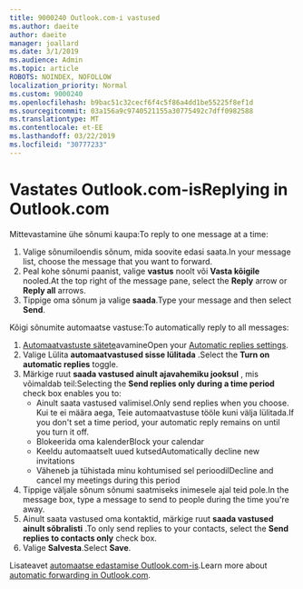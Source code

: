 ```yaml
---
title: 9000240 Outlook.com-i vastused
ms.author: daeite
author: daeite
manager: joallard
ms.date: 3/1/2019
ms.audience: Admin
ms.topic: article
ROBOTS: NOINDEX, NOFOLLOW
localization_priority: Normal
ms.custom: 9000240
ms.openlocfilehash: b9bac51c32cecf6f4c5f86a4dd1be55225f8ef1d
ms.sourcegitcommit: 03a156a9c9740521155a30775492c7dff0982588
ms.translationtype: MT
ms.contentlocale: et-EE
ms.lasthandoff: 03/22/2019
ms.locfileid: "30777233"
---
```

# <a name="replying-in-outlookcom"></a><span data-ttu-id="fd01d-102">Vastates Outlook.com-is</span><span class="sxs-lookup"><span data-stu-id="fd01d-102">Replying in Outlook.com</span></span>

<span data-ttu-id="fd01d-103">Mittevastamine ühe sõnumi kaupa:</span><span class="sxs-lookup"><span data-stu-id="fd01d-103">To reply to one message at a time:</span></span>

1. <span data-ttu-id="fd01d-104">Valige sõnumiloendis sõnum, mida soovite edasi saata.</span><span class="sxs-lookup"><span data-stu-id="fd01d-104">In your message list, choose the message that you want to forward.</span></span>
2. <span data-ttu-id="fd01d-105">Peal kohe sõnumi paanist, valige **vastus** noolt või **Vasta kõigile** nooled.</span><span class="sxs-lookup"><span data-stu-id="fd01d-105">At the top right of the message pane, select the **Reply** arrow or **Reply all** arrows.</span></span>
3. <span data-ttu-id="fd01d-106">Tippige oma sõnum ja valige **saada**.</span><span class="sxs-lookup"><span data-stu-id="fd01d-106">Type your message and then select **Send**.</span></span>

<span data-ttu-id="fd01d-107">Kõigi sõnumite automaatse vastuse:</span><span class="sxs-lookup"><span data-stu-id="fd01d-107">To automatically reply to all messages:</span></span>

1. <span data-ttu-id="fd01d-108">[Automaatvastuste sätete](https://outlook.live.com/mail/options/mail/automaticReplies/automaticRepliesOption)avamine</span><span class="sxs-lookup"><span data-stu-id="fd01d-108">Open your [Automatic replies settings](https://outlook.live.com/mail/options/mail/automaticReplies/automaticRepliesOption).</span></span>
2. <span data-ttu-id="fd01d-109">Valige Lülita **automaatvastused sisse lülitada** .</span><span class="sxs-lookup"><span data-stu-id="fd01d-109">Select the **Turn on automatic replies** toggle.</span></span>
3. <span data-ttu-id="fd01d-110">Märkige ruut **saada vastused ainult ajavahemiku jooksul** , mis võimaldab teil:</span><span class="sxs-lookup"><span data-stu-id="fd01d-110">Selecting the **Send replies only during a time period** check box enables you to:</span></span>
    - <span data-ttu-id="fd01d-111">Ainult saata vastused valimisel.</span><span class="sxs-lookup"><span data-stu-id="fd01d-111">Only send replies when you choose.</span></span> <span data-ttu-id="fd01d-112">Kui te ei määra aega, Teie automaatvastuse tööle kuni välja lülitada.</span><span class="sxs-lookup"><span data-stu-id="fd01d-112">If you don't set a time period, your automatic reply remains on until you turn it off.</span></span>
    - <span data-ttu-id="fd01d-113">Blokeerida oma kalender</span><span class="sxs-lookup"><span data-stu-id="fd01d-113">Block your calendar</span></span>
    - <span data-ttu-id="fd01d-114">Keeldu automaatselt uued kutsed</span><span class="sxs-lookup"><span data-stu-id="fd01d-114">Automatically decline new invitations</span></span>
    - <span data-ttu-id="fd01d-115">Väheneb ja tühistada minu kohtumised sel perioodil</span><span class="sxs-lookup"><span data-stu-id="fd01d-115">Decline and cancel my meetings during this period</span></span>
4. <span data-ttu-id="fd01d-116">Tippige väljale sõnum sõnumi saatmiseks inimesele ajal teid pole.</span><span class="sxs-lookup"><span data-stu-id="fd01d-116">In the message box, type a message to send to people during the time you're away.</span></span>
5. <span data-ttu-id="fd01d-117">Ainult saata vastused oma kontaktid, märkige ruut **saada vastused ainult sõbralisti** .</span><span class="sxs-lookup"><span data-stu-id="fd01d-117">To only send replies to your contacts, select the **Send replies to contacts only** check box.</span></span>
6. <span data-ttu-id="fd01d-118">Valige **Salvesta**.</span><span class="sxs-lookup"><span data-stu-id="fd01d-118">Select **Save**.</span></span>

<span data-ttu-id="fd01d-119">Lisateavet [automaatse edastamise Outlook.com-is](https://support.office.com/article/14614626-9855-48dc-a986-dec81d07b1a0).</span><span class="sxs-lookup"><span data-stu-id="fd01d-119">Learn more about [automatic forwarding in Outlook.com](https://support.office.com/article/14614626-9855-48dc-a986-dec81d07b1a0).</span></span>